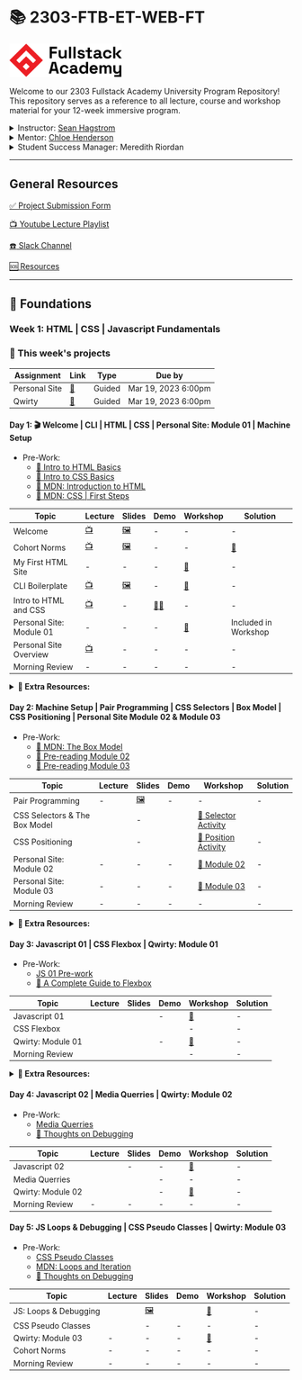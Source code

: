 # 📚 2303-FTB-ET-WEB-FT

<img src="./public/FSA%20Logo.jpeg" width="200px">

Welcome to our 2303 Fullstack Academy University Program Repository! This repository serves as a reference to all lecture, course and workshop material for your 12-week immersive program.

<details>
  <summary>
    Instructor: <a href="https://github.com/seanhagstrom">Sean Hagstrom</a>
  </summary>
  📨 <a href="mailto:sean.hagstrom@fullstackacademy.com">sean.hagstrom@fullstackacademy.com</a><br/>
  🔗 <a href="https://www.linkedin.com/in/seanhagstrom">LinkedIn</a><br/>
</details>
<details>
  <summary>
    Mentor: <a href="https://github.com/Deadsent">Chloe Henderson</a>
  </summary>
   📨 <a href="mailto:chloe.henderson@fullstackacademy.com">chloe.henderson@fullstackacademy.com</a><br/>
  🔗 <a href="https://www.linkedin.com/in/morihenderson/">LinkedIn</a><br/>
</details>
<details>
  <summary>
    Student Success Manager: Meredith Riordan
  </summary>
  📨 <a href="mailto:meredith.riordan@fullstackacademy.com">meredith.riordan@fullstackacademy.com</a><br/>
</details>

---

## General Resources

[✅ Project Submission Form](https://forms.gle/Qsdcvf7FC71EmmaDA)

[📺 Youtube Lecture Playlist](https://youtube.com/playlist?list=PL_yPiP-ZZLhLxNZwzBX4SE--RujQtXN0a)

[:phone: Slack Channel](https://fullstackacademy.slack.com/archives/C04TBC0E8AZ)

[:sos: Resources](./resources/README.md)

---

## 🥚 **Foundations**

### **Week 1: HTML | CSS | Javascript Fundamentals**

<!-- <details><summary>Click to view</summary> -->

### 📜 This week's projects

| Assignment    | Link                | Type   | Due by              |
| ------------- | ------------------- | ------ | ------------------- |
| Personal Site | [🔗][personal-site] | Guided | Mar 19, 2023 6:00pm |
| Qwirty        | [🔗][qwirty]        | Guided | Mar 19, 2023 6:00pm |

[personal-site]: https://learn.fullstackacademy.com/workshop/5e29d2cd1f75040004050af8/content/5e2a04b41f75040004051942/text
[qwirty]: https://learn.fullstackacademy.com/workshop/5e308fc3b3c09200045a7a13/content/5e308fc4b3c09200045a7a19/text

#### Day 1: 🎬 Welcome | CLI | HTML | CSS | Personal Site: Module 01 | Machine Setup

- Pre-Work:
  - [📖 Intro to HTML Basics](https://learn.fullstackacademy.com/workshop/6092b0e20046390004991598/landing)
  - [📖 Intro to CSS Basics](https://learn.fullstackacademy.com/workshop/6092b12800463900049915fc/landing)
  - [📖 MDN: Introduction to HTML](https://developer.mozilla.org/en-US/docs/Learn/HTML/Introduction_to_HTML)
  - [📖 MDN: CSS | First Steps](https://developer.mozilla.org/en-US/docs/Learn/CSS/First_steps)

| Topic                    | Lecture                   | Slides                       | Demo            | Workshop              | Solution             |
| ------------------------ | ------------------------- | ---------------------------- | --------------- | --------------------- | -------------------- |
| Welcome                  | [📺][intro-lec]           | [🖼️][intro-slides]           | -               | -                     | -                    |
| Cohort Norms             | [📺][cohort-norms]        | [🖼️][norms-slides]           | -               | -                     | [👾][norms-sol]      |
| My First HTML Site       | -                         | -                            | -               | [🚀][first-html]      | -                    |
| CLI Boilerplate          | [📺][cli-boilerplate-lec] | [🖼️][cli-boilerplate-slides] | -               | [🚀][cli-boilerplate] | -                    |
| Intro to HTML and CSS    | [📺][html-lec]            | -                            | [🧑‍💻][html-demo] | -                     | -                    |
| Personal Site: Module 01 | -                         | -                            | -               | [🚀][module-01]       | Included in Workshop |
| Personal Site Overview   | [📺][prof-lec]            | -                            | -               | -                     | -                    |
| Morning Review           | -                         | -                            | -               | -                     | -                    |

[//]: # ' Paste in table above >> [📺][intro-lec] '
[intro-lec]: https://youtu.be/OqI3gT2GFv0
[//]: # ' Paste in table above >> [🖼️][intro-slides] '
[intro-slides]: ./slides/2303-FTB-ET-WEB-FT_Web%20Session%201%20Presentation%20.pdf
[//]: # ' Paste in table above >> [📺][cohort-norms] '
[cohort-norms]: https://youtu.be/I0NQwU4ZP-w
[//]: # ' Paste in table above >> [🖼️][norms-slides] '
[norms-slides]: https://docs.google.com/presentation/d/19Ei9YBaEZ0oNud5dxC2-OMOOPbLQgNrHslFHGoiICzg/edit?usp=sharing
[//]: # ' Paste in table above >> [👾][norms-sol] '
[norms-sol]: ./NORMS.md
[//]: # ' Paste in table above >> [🚀][first-html] '
[first-html]: https://docs.google.com/document/d/1JK77Nbi_TxsTTkyCsj2XAZ44qyEmWghrlWZaCjVFuAI/edit
[//]: # ' Paste in table above >> [📺][html-lec] '
[html-lec]: https://youtu.be/T03c6K5Nn9I
[html-slides]: ###
[//]: # ' Paste in table above >> [🧑‍💻][html-demo] '
[html-demo]: ./demos/01-welcome-cli-html-css/01-html/index.html
[//]: #
[//]: # ' Paste in table above >> [📺][prof-lec] '
[prof-lec]: https://youtu.be/Q9I4uYDqnpo
[css-slides]: ###
[//]: # ' Paste in table above >> [🧑‍💻][css-demo] '
[css-demo]: ###
[//]: # ' Paste in table above >> [🚀][module-01] '
[module-01]: https://learn.fullstackacademy.com/workshop/5e2a093f2e420300043d3add/content/5e2b00f02e420300043d531e/text
[cli-boilerplate-lec]: https://youtu.be/jJOP2Qjznig
[cli-boilerplate-slides]: ./resources/useful-commands.md
[cli-boilerplate]: ./demos/01-welcome-cli-html-css/project-01-cli-boilerplate.md
[//]: # ' Paste in table above >> [📺][am-rev-1-1] '
[am-rev-1-1]: ###
[//]: # ' Paste in table above >> [🎟][am-rev-1-1-ticket] '
[am-rev-1-1-ticket]: ###
[//]: # ' Paste in table above >> [🧑‍💻][am-rev-1-1-demo] '
[am-rev-1-1-demo]: ###
[//]: # ' Paste in table above >> [👾][am-rev-1-1-sol] '
[am-rev-1-1-sol]: ###

**<details><summary>📎 Extra Resources:</summary>**

- [Calculate Specificity](https://slicejack.com/quick-guide-to-css-specificity/)
- [Calculate Specificity v2](https://css-tricks.com/specifics-on-css-specificity/)
- [REM vs EM vs PX](https://engageinteractive.co.uk/blog/em-vs-rem-vs-px)
- [CSS Units Ultimate Guide](https://blog.alexdevero.com/css-units-ultimate-guide/)

</details>

#### Day 2: Machine Setup | Pair Programming | CSS Selectors | Box Model | CSS Positioning | Personal Site Module 02 & Module 03

- Pre-Work:
  - [📖 MDN: The Box Model](https://developer.mozilla.org/en-US/docs/Learn/CSS/Building_blocks/The_box_model)
  - [📖 Pre-reading Module 02 ](https://learn.fullstackacademy.com/workshop/5e2f027bf06d2e0004f1ff7d/content/5e2f027bf06d2e0004f1ff84/text)
  - [📖 Pre-reading Module 03 ](https://learn.fullstackacademy.com/workshop/5e2f06f4f06d2e0004f200f1/content/5e2f06f4f06d2e0004f200f8/text)

| Topic                         | Lecture                      | Slides               | Demo                         | Workshop                                     | Solution                   |
| ----------------------------- | ---------------------------- | -------------------- | ---------------------------- | -------------------------------------------- | -------------------------- |
| Pair Programming              | -                            | [🖼️][pairing-slides] | -                            | -                                            | -                          |
| CSS Selectors & The Box Model | <!--[📺][selectors-lec]-->   | -                    | <!--[🧑‍💻][selectors-demo] --> | [🚀 Selector Activity][selectors-workshop]   | <!--[👾][selectors-sol]--> |
| CSS Positioning               | <!--[📺][positioning-lec]--> | -                    | <!--[🧑‍💻][selectors-demo] --> | [🚀 Position Activity][positioning-workshop] | -                          |
| Personal Site: Module 02      | -                            | -                    | -                            | [🚀 Module 02][module-02]                    | -                          |
| Personal Site: Module 03      | -                            | -                    | -                            | [🚀 Module 03][module-03]                    | -                          |
| Morning Review                | -                            | -                    | -                            | -                                            | -                          |

[//]: # ' Paste in table above >> [📺][pairing-lec] '
[pairing-lec]: ###
[//]: # ' Paste in table above >> [🖼️][pairing-slides] '
[pairing-slides]: ./slides/pair-programming.pdf
[//]: # ' Paste in table above >> [📺][selectors-lec] '
[selectors-lec]: ###
[//]: # ' Paste in table above >> [🖼️][selectors-slides] '
[selectors-slides]: ###
[//]: # ' Paste in table above >> [🧑‍💻][selectors-demo] '
[selectors-demo]: ###
[//]: # ' Paste in table above >> [🚀][selectors-workshop] '
[selectors-workshop]: http://css-dinner.fullstackacademy.com/
[selectors-sol]: ###
[//]: # ' Paste in table above >> [📺][positioning-lec] '
[positioning-lec]: ###
[//]: # ' Paste in table above >> [🖼️][positioning-slides] '
[positioning-slides]: ###
[//]: # ' Paste in table above >> [🧑‍💻][positioning-demo] '
[positioning-demo]: ###
[//]: # ' Paste in table above >> [🚀][positioning-workshop] '
[positioning-workshop]: https://fullstackacademy.github.io/css-newspaper/#/
[//]: # ' Paste in table above >> [🚀][module-02] '
[module-02]: https://learn.fullstackacademy.com/workshop/5e2f027bf06d2e0004f1ff7d/content/5e2f027bf06d2e0004f1ff92/text
[//]: # ' Paste in table above >> [🚀][module-03] '
[module-03]: https://learn.fullstackacademy.com/workshop/5e2f06f4f06d2e0004f200f1/content/5e2f06f4f06d2e0004f200fa/text
[//]: # ' Paste in table above >> [📺][am-rev-1-2] '
[am-rev-1-2]: ###
[//]: # ' Paste in table above >> [🎟][am-rev-1-2-ticket] '
[am-rev-1-2-ticket]: ###
[//]: # ' Paste in table above >> [🧑‍💻][am-rev-1-2-demo] '
[am-rev-1-2-demo]: #link-demo-here
[//]: # ' Paste in table above >> [👾][am-rev-1-2-sol] '
[am-rev-1-2-sol]: #paste-gist-here

**<details><summary>📎 Extra Resources:</summary>**

- [CSS Units Ultimate Guide](https://blog.alexdevero.com/css-units-ultimate-guide/)
- [CSS Center](https://css-tricks.com/centering-css-complete-guide/)

</details>

#### Day 3: Javascript 01 | CSS Flexbox | Qwirty: Module 01

- Pre-Work:
  - [JS 01 Pre-work](https://learn.fullstackacademy.com/workshop/609b3e6ad8e5d500044cbae6/content/609b3e6ad8e5d500044cbaf1/text)
  - [📖 A Complete Guide to Flexbox](https://css-tricks.com/snippets/css/a-guide-to-flexbox/)

| Topic             | Lecture                  | Slides | Demo                                                | Workshop           | Solution |
| ----------------- | ------------------------ | ------ | --------------------------------------------------- | ------------------ | -------- |
| Javascript 01     | <!--[📺][js1-lec]-->     |        | -                                                   | [🚀][js1-workshop] | -        |
| CSS Flexbox       | <!--[📺][flexbox-lec]--> |        | <!--[🧑‍💻 - Navbar w/flexbox][navbar-flexbox-demo]--> | -                  | -        |
| Qwirty: Module 01 |                          |        | -                                                   | [🚀][qwirty-01]    | -        |
| Morning Review    | <!-- [📺][am-rev-1-3]--> |        | <!--[🧑‍💻 - Morning Review][am-rev-1-3-demo] -->      | -                  | -        |

[//]: # ' Paste in table above >> [📺][js1-lec] '
[js1-lec]: ###
[//]: # ' Paste in table above >> [🖼️][js1-slides] '
[js1-slides]: ###
[//]: # ' Paste in table above >> [🧑‍💻][js1-demo] '
[js1-demo]: ###
[//]: # ' Paste in table above >> [🚀][js1-workshop] '
[js1-workshop]: https://learn.fullstackacademy.com/workshop/609b3e6ad8e5d500044cbae6/content/609b3e6ad8e5d500044cbb04/text
[//]: # ' Paste in table above >> [📺][flexbox-lec] '
[flexbox-lec]: ###
[//]: # ' Paste in table above >> [🖼️][flexbox-slides] '
[flexbox-slides]: ###
[//]: # ' Paste in table above >> [🧑‍💻][flexbox-demo] '
[flexbox-demo]: ###
[navbar-flexbox-demo]: ###
[//]: # ' Paste in table above >> [🚀][qwirty-01] '
[qwirty-01]: https://learn.fullstackacademy.com/workshop/5e30a3be637793000496128e/content/5e30a3be63779300049612a3/text
[//]: # ' Paste in table above >> [📺][media-querry-lec] '
[media-querry-lec]: ###
[//]: # ' Paste in table above >> [🖼️][media-querry-slides] '
[media-querry-slides]: ###
[//]: # ' Paste in table above >> [🧑‍💻][media-querry-demo] '
[media-querry-demo]: ###
[//]: # ' Paste in table above >> [🚀][qwirty-02] '
[qwirty-02]: https://learn.fullstackacademy.com/workshop/5e30aeeb326e9e00048348e5/content/5e30aeeb326e9e00048348ed/text
[//]: # ' Paste in table above >> [📺][am-rev-1-3] '
[am-rev-1-3]: ###
[//]: # ' Paste in table above >> [🎟][am-rev-1-3-ticket] '
[am-rev-1-3-ticket]: ###
[//]: # ' Paste in table above >> [🧑‍💻][am-rev-1-3-demo] '
[am-rev-1-3-demo]: ###
[//]: # ' Paste in table above >> [👾][am-rev-1-3-sol] '
[am-rev-1-3-sol]: ###

**<details><summary>📎 Extra Resources:</summary>**

- [CSS Grow](https://css-tricks.com/flex-grow-is-weird/)
- [Colorful Flexbox](https://medium.freecodecamp.org/even-more-about-how-flexbox-works-explained-in-big-colorful-animated-gifs-a5a74812b053)
- [FlexBox Froggy](https://flexboxfroggy.com/)
- [Flexbox Froggy Level 24 Walkthrough](https://youtu.be/D8V74OeZm5Y) >> Spoiler alert!
- [FlexBox in 10 Minutes](https://medium.freecodecamp.org/flexbox-in-10-minutes-7295497804ed)
</details>

#### Day 4: Javascript 02 | Media Querries | Qwirty: Module 02

- Pre-Work:
  - [Media Querries](https://learn.fullstackacademy.com/workshop/5e30aeeb326e9e00048348e5/content/5e30aeeb326e9e00048348eb/text)
  - [📖 Thoughts on Debugging](https://www.bignerdranch.com/blog/thoughts-on-debugging-part-2/)

| Topic             | Lecture              | Slides | Demo | Workshop           | Solution |
| ----------------- | -------------------- | ------ | ---- | ------------------ | -------- |
| Javascript 02     | <!--[📺][js2-lec]--> | -      | -    | [🚀][js2-workshop] | -        |
| Media Querries    |                      |        | -    | -                  | -        |
| Qwirty: Module 02 |                      |        | -    | [🚀][qwirty-02]    | -        |
| Morning Review    | -                    | -      | -    | -                  | -        |

[//]: # ' Paste in table above >> [📺][js2-lec] '
[js2-lec]: ###
[//]: # ' Paste in table above >> [🖼️][js2-slides] '
[js2-slides]: ###
[//]: # ' Paste in table above >> [🧑‍💻][js2-demo] '
[js2-demo]: ###
[//]: # ' Paste in table above >> [🚀][js2-workshop] '
[js2-workshop]: https://learn.fullstackacademy.com/workshop/5c6eca0f2739af00046170a9/content/5c75bc1469f3c700041e82fd/text
[//]: # ' Paste in table above >> [📺][am-rev-1-4] '
[am-rev-1-4]: ###
[//]: # ' Paste in table above >> [🎟][am-rev-1-4-ticket] '
[am-rev-1-4-ticket]: ###
[//]: # ' Paste in table above >> [🧑‍💻][am-rev-1-4-demo] '
[am-rev-1-4-demo]: ###
[//]: # ' Paste in table above >> [👾][am-rev-1-4-sol] '
[am-rev-1-4-sol]: ###

#### Day 5: JS Loops & Debugging | CSS Pseudo Classes | Qwirty: Module 03

- Pre-Work:
  - [CSS Pseudo Classes](https://learn.fullstackacademy.com/workshop/5e30aef4326e9e00048348fa/content/5e30aef4326e9e0004834900/text)
  - [MDN: Loops and Iteration](https://developer.mozilla.org/en-US/docs/Web/JavaScript/Guide/Loops_and_iteration)
  - [📖 Thoughts on Debugging](https://www.bignerdranch.com/blog/thoughts-on-debugging-part-2/)

| Topic                 | Lecture                                                                   | Slides             | Demo                                                             | Workshop             | Solution |
| --------------------- | ------------------------------------------------------------------------- | ------------------ | ---------------------------------------------------------------- | -------------------- | -------- |
| JS: Loops & Debugging | <!--[📺 - Loops][loops-lec]<br/>[📺 - Debugging & Errors][errors-lec] --> | [🖼️][loops-slides] | <!--[🧑‍💻 - loops][loops-demo] <br/>[🧑‍💻 - Errors][errors-demo] --> | [🚀][loops-workshop] | -        |
| CSS Pseudo Classes    | <!-- [📺][pseudo-class-lec]  -->                                          | -                  | -                                                                | -                    | -        |
| Qwirty: Module 03     | -                                                                         | -                  | -                                                                | [🚀][qwirty-03]      | -        |
| Cohort Norms          | -                                                                         | -                  | -                                                                | -                    | -        |
| Morning Review        | -                                                                         | -                  | -                                                                | -                    | -        |

[//]: # ' Paste in table above >> [📺][loops-lec] '
[loops-lec]: ###
[//]: # ' Paste in table above >> [📺][errors-lec] '
[errors-lec]: ###
[//]: # ' Paste in table above >> [🖼️][loops-slides] '
[loops-slides]: ./slides/Loops%20and%20Debugging.pdf
[//]: # ' Paste in table above >> [🧑‍💻][loops-demo] '
[loops-demo]: ###
[//]: # ' Paste in table above >> [🧑‍💻][errors-demo] '
[errors-demo]: ###
[//]: # ' Paste in table above >> [🚀][loops-workshop] '
[loops-workshop]: https://learn.fullstackacademy.com/workshop/60940fadc0f2710004827106/content/60940faec0f271000482710c/text
[//]: # ' Paste in table above >> [📺][pseudo-class-lec] '
[pseudo-class-lec]: ###
[//]: # ' Paste in table above >> [🖼️][pseudo-class-slides] '
[pseudo-class-slides]: ###
[//]: # ' Paste in table above >> [🧑‍💻][pseudo-class-demo] '
[pseudo-class-demo]: ###
[//]: # ' Paste in table above >> [🚀][qwirty-03] '
[qwirty-03]: https://learn.fullstackacademy.com/workshop/5e30aef4326e9e00048348fa/content/5e30aef4326e9e0004834902/text

</details>
